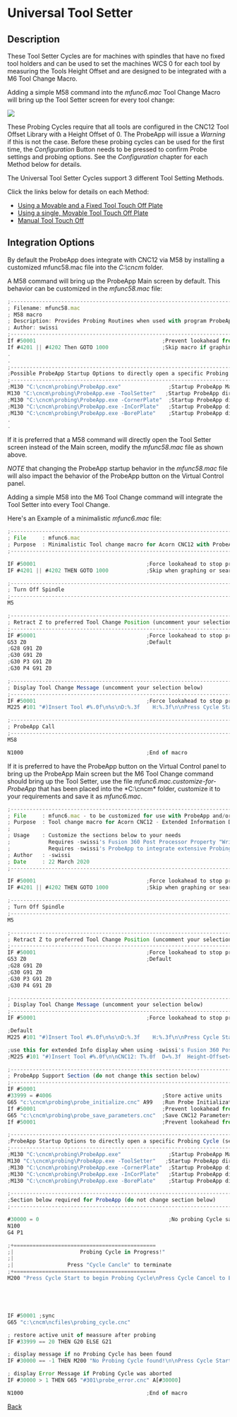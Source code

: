 # Universal Tool Setter

## Description
These Tool Setter Cycles are for machines with spindles that have no fixed tool holders and can be used to set the machines WCS 0 for each tool by measuring the Tools Height Offset
and are designed to be integrated with a M6 Tool Change Macro.

Adding a simple M58 command into the *mfunc6.mac* Tool Change Macro will bring up the Tool Setter screen for every tool change:

![](/images/pa065.PNG)

These Probing Cycles require that all tools are configured in the CNC12 Tool Offset Library with a Height Offset of 0. The ProbeApp will issue a *Warning* if this is not the case.
Before these probing cycles can be used for the first time, the *Configuration* Button needs to be pressed to confirm Probe settings and probing options.
See the *Configuration* chapter for each Method below for details. 

The Universal Tool Setter Cycles support 3 different Tool Setting Methods. 

Click the links below for details on each Method:

* [Using a Movable and a Fixed Tool Touch Off Plate](ToolSetterMod1.md)
* [Using a single, Movable Tool Touch Off Plate](ToolSetterMod2.md)
* [Manual Tool Touch Off](ToolSetterMod3.md)

## Integration Options
By default the ProbeApp does integrate with CNC12 via M58 by installing a customized mfunc58.mac file into the *C:\cncm* folder.

A M58 command will bring up the ProbeApp Main screen by default. This behavior can be customized in the *mfunc58.mac* file:

``` javascript
;--------------------------------------------------------------------------------
; Filename: mfunc58.mac 
; M58 macro
; Description: Provides Probing Routines when used with program ProbeApp.exe 
; Author: swissi
;---------------------------------------------------------------------------------
If #50001                                        ;Prevent lookahead from parsing past here
If #4201 || #4202 Then GOTO 1000                 ;Skip macro if graphing or searching
.
.
;---------------------------------------------------------------------------------
;Possible ProbeApp Startup Options to directly open a specific Probing Cycle
;---------------------------------------------------------------------------------
;M130 "C:\cncm\probing\ProbeApp.exe"               ;Startup ProbeApp Main Screen
M130 "C:\cncm\probing\ProbeApp.exe -ToolSetter"   ;Startup ProbeApp directly with Universal Tool Setter Screen
;M130 "C:\cncm\probing\ProbeApp.exe -CornerPlate"  ;Startup ProbeApp directly with Corner Plate Screen
;M130 "C:\cncm\probing\ProbeApp.exe -InCorPlate"   ;Startup ProbeApp directly with Square Plate Screen
;M130 "C:\cncm\probing\ProbeApp.exe -BorePlate"    ;Startup ProbeApp directly with Bore Plate Screen
.
.
```

If it is preferred that a M58 command will directly open the Tool Setter screen instead of the Main screen, modify the *mfunc58.mac* file as shown above.

*NOTE* that changing the ProbeApp startup behavior in the *mfunc58.mac* file will also impact the behavior of the ProbeApp button on the Virtual Control panel. 

Adding a simple M58 into the M6 Tool Change command will integrate the Tool Setter into every Tool Change.

Here's an Example of a minimalistic *mfunc6.mac* file:
``` javascript
;------------------------------------------------------------------------------
; File     : mfunc6.mac
; Purpose  : Minimalistic Tool change macro for Acorn CNC12 with ProbeApp integration
;------------------------------------------------------------------------------

IF #50001                         			;Force lookahead to stop processing 
IF #4201 || #4202 THEN GOTO 1000   			;Skip when graphing or searching

;------------------------------------------------------------------------------
; Turn Off Spindle
;------------------------------------------------------------------------------
M5                                   

;------------------------------------------------------------------------------
; Retract Z to preferred Tool Change Position (uncomment your selection below)
;------------------------------------------------------------------------------
IF #50001                         			;Force lookahead to stop processing
G53 Z0                                      ;Default
;G28 G91 Z0
;G30 G91 Z0
;G30 P3 G91 Z0
;G30 P4 G91 Z0

;------------------------------------------------------------------------------
; Display Tool Change Message (uncomment your selection below)
;------------------------------------------------------------------------------
IF #50001									;Force lookahead to stop processing                          			
M225 #101 "#)Insert Tool #%.0f\n%s\nD:%.3f    H:%.3f\n\nPress Cycle Start to continue" #4120 #390 #[11000 + #4120] #[10000 + #4120]

;------------------------------------------------------------------------------
; ProbeApp Call
;------------------------------------------------------------------------------
M58

N1000                                       ;End of macro  
```

If it is preferred to have the ProbeApp button on the Virtual Control panel to bring up the ProbeApp Main screen but the M6 Tool Change command should bring up the Tool Setter,
use the file *mfunc6.mac.customize-for-ProbeApp* that has been placed into the *C:\cncm\* folder, customize it to your requirements and save it as *mfunc6.mac*.

``` javascript
;------------------------------------------------------------------------------
; File     : mfunc6.mac - to be customized for use with ProbeApp and/or Fusion 360 Post Processor with enhanced Features
; Purpose  : Tool change macro for Acorn CNC12 - Extended Information Diplay and ProbeApp support
;
; Usage    : Customize the sections below to your needs
;            Requires -swissi's Fusion 360 Post Processor Property "Write CNC12 Info Variables" to be enabled for extended Info Display
;            Requires -swissi's ProbeApp to integrate extensive Probing Functionality into the M6 Tool Change
; Author   : -swissi
; Date     : 22 March 2020
;------------------------------------------------------------------------------

IF #50001                         			;Force lookahead to stop processing 
IF #4201 || #4202 THEN GOTO 1000   			;Skip when graphing or searching

;------------------------------------------------------------------------------
; Turn Off Spindle
;------------------------------------------------------------------------------
M5                                   

;------------------------------------------------------------------------------
; Retract Z to preferred Tool Change Position (uncomment your selection below)
;------------------------------------------------------------------------------
IF #50001                         			;Force lookahead to stop processing
G53 Z0                                      ;Default
;G28 G91 Z0
;G30 G91 Z0
;G30 P3 G91 Z0
;G30 P4 G91 Z0

;------------------------------------------------------------------------------
; Display Tool Change Message (uncomment your selection below)
;------------------------------------------------------------------------------
IF #50001									;Force lookahead to stop processing                          			

;Default
M225 #101 "#)Insert Tool #%.0f\n%s\nD:%.3f    H:%.3f\n\nPress Cycle Start to continue" #4120 #390 #[11000 + #4120] #[10000 + #4120]

;use this for extended Info display when using -swissi's Fusion 360 Post Processor Property "Write CNC12 Variables"
;M225 #101 "#)Insert Tool #%.0f\n\nCNC12: T%.0f  D=%.3f  Height-Offset=%.3f\nFusion : %s\n%s\n\nFlutes=%s  Spindle Speed=%s %s  Cooling=%s\n\nWOC=%s  DOC=%s  Feed per Tooth=%s  Feed per Rev=%s\n\nFeed=%s  Ramp=%s  Plunge=%s\n\n      Press Cycle Start to continue\n" #4120 #4120 #[11000 + #4120] #[10000 + #4120] #330 #314 #311 #315 #316 #312 #317 #318 #320 #323 #319 #321 #322

;------------------------------------------------------------------------------
; ProbeApp Support Section (do not change this section below)
;------------------------------------------------------------------------------
IF #50001	
#33999 = #4006                                   ;Store active units
G65 "c:\cncm\probing\probe_initialize.cnc" A99   ;Run Probe Initialization to check for Setup Errors (A99 = Don't check Inputs)
If #50001                                        ;Prevent lookahead from parsing past here
G65 "c:\cncm\probing\probe_save_parameters.cnc"  ;Save CNC12 Parameters to make them available in ProbeApp
If #50001                                        ;Prevent lookahead from parsing past here

;---------------------------------------------------------------------------------------
;ProbeApp Startup Options to directly open a specific Probing Cycle (select as required)
;---------------------------------------------------------------------------------------
;M130 "C:\cncm\probing\ProbeApp.exe"               ;Startup ProbeApp Main Screen
M130 "C:\cncm\probing\ProbeApp.exe -ToolSetter"   ;Startup ProbeApp directly with Universal Tool Setter Screen
;M130 "C:\cncm\probing\ProbeApp.exe -CornerPlate"  ;Startup ProbeApp directly with Corner Plate Screen
;M130 "C:\cncm\probing\ProbeApp.exe -InCorPlate"   ;Startup ProbeApp directly with Square Plate Screen
;M130 "C:\cncm\probing\ProbeApp.exe -BorePlate"    ;Startup ProbeApp directly with Bore Plate Screen

;-----------------------------------------------------------------------------
;Section below required for ProbeApp (do not change section below)
;-----------------------------------------------------------------------------

#30000 = 0                                         ;No probing Cycle saved when this remains at 0 
N100
G4 P1

;+=============================================
;|                     Probing Cycle in Progress!"
;|
;|                 Press "Cycle Cancle" to terminate
;+=============================================
M200 "Press Cycle Start to begin Probing Cycle\nPress Cycle Cancel to Exit"





IF #50001 ;sync
G65 "c:\cncm\ncfiles\probing_cycle.cnc"

; restore active unit of meassure after probing
IF #33999 == 20 THEN G20 ELSE G21

; display message if no Probing Cycle has been found
IF #30000 == -1 THEN M200 "No Probing Cycle found!\n\nPress Cycle Start to Continue, Cycle Cancel to Abort"

; display Error Message if Probing Cycle was aborted
IF #30000 > 1 THEN G65 "#301\probe_error.cnc" A[#30000]

N1000                                       ;End of macro  
``` 


[Back](index.md)

